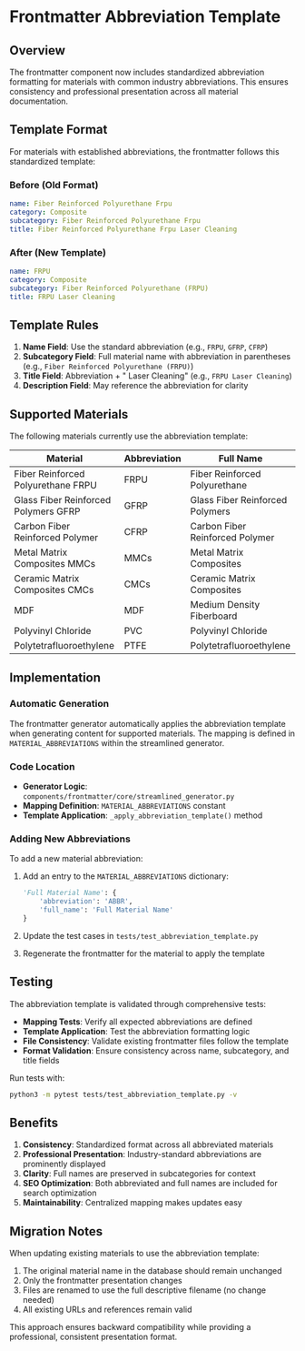 # Frontmatter Abbreviation Template

## Overview

The frontmatter component now includes standardized abbreviation formatting for materials with common industry abbreviations. This ensures consistency and professional presentation across all material documentation.

## Template Format

For materials with established abbreviations, the frontmatter follows this standardized template:

### Before (Old Format)
```yaml
name: Fiber Reinforced Polyurethane Frpu
category: Composite
subcategory: Fiber Reinforced Polyurethane Frpu
title: Fiber Reinforced Polyurethane Frpu Laser Cleaning
```

### After (New Template)
```yaml
name: FRPU
category: Composite
subcategory: Fiber Reinforced Polyurethane (FRPU)
title: FRPU Laser Cleaning
```

## Template Rules

1. **Name Field**: Use the standard abbreviation (e.g., `FRPU`, `GFRP`, `CFRP`)
2. **Subcategory Field**: Full material name with abbreviation in parentheses (e.g., `Fiber Reinforced Polyurethane (FRPU)`)
3. **Title Field**: Abbreviation + " Laser Cleaning" (e.g., `FRPU Laser Cleaning`)
4. **Description Field**: May reference the abbreviation for clarity

## Supported Materials

The following materials currently use the abbreviation template:

| Material | Abbreviation | Full Name |
|----------|--------------|-----------|
| Fiber Reinforced Polyurethane FRPU | FRPU | Fiber Reinforced Polyurethane |
| Glass Fiber Reinforced Polymers GFRP | GFRP | Glass Fiber Reinforced Polymers |
| Carbon Fiber Reinforced Polymer | CFRP | Carbon Fiber Reinforced Polymer |
| Metal Matrix Composites MMCs | MMCs | Metal Matrix Composites |
| Ceramic Matrix Composites CMCs | CMCs | Ceramic Matrix Composites |
| MDF | MDF | Medium Density Fiberboard |
| Polyvinyl Chloride | PVC | Polyvinyl Chloride |
| Polytetrafluoroethylene | PTFE | Polytetrafluoroethylene |

## Implementation

### Automatic Generation

The frontmatter generator automatically applies the abbreviation template when generating content for supported materials. The mapping is defined in `MATERIAL_ABBREVIATIONS` within the streamlined generator.

### Code Location

- **Generator Logic**: `components/frontmatter/core/streamlined_generator.py`
- **Mapping Definition**: `MATERIAL_ABBREVIATIONS` constant
- **Template Application**: `_apply_abbreviation_template()` method

### Adding New Abbreviations

To add a new material abbreviation:

1. Add an entry to the `MATERIAL_ABBREVIATIONS` dictionary:
   ```python
   'Full Material Name': {
       'abbreviation': 'ABBR',
       'full_name': 'Full Material Name'
   }
   ```

2. Update the test cases in `tests/test_abbreviation_template.py`

3. Regenerate the frontmatter for the material to apply the template

## Testing

The abbreviation template is validated through comprehensive tests:

- **Mapping Tests**: Verify all expected abbreviations are defined
- **Template Application**: Test the abbreviation formatting logic
- **File Consistency**: Validate existing frontmatter files follow the template
- **Format Validation**: Ensure consistency across name, subcategory, and title fields

Run tests with:
```bash
python3 -m pytest tests/test_abbreviation_template.py -v
```

## Benefits

1. **Consistency**: Standardized format across all abbreviated materials
2. **Professional Presentation**: Industry-standard abbreviations are prominently displayed
3. **Clarity**: Full names are preserved in subcategories for context
4. **SEO Optimization**: Both abbreviated and full names are included for search optimization
5. **Maintainability**: Centralized mapping makes updates easy

## Migration Notes

When updating existing materials to use the abbreviation template:

1. The original material name in the database should remain unchanged
2. Only the frontmatter presentation changes
3. Files are renamed to use the full descriptive filename (no change needed)
4. All existing URLs and references remain valid

This approach ensures backward compatibility while providing a professional, consistent presentation format.